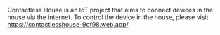 Contactless House is an IoT project that aims to connect devices in the house via the internet.
To control the device in the house, please visit https://contactlesshouse-9cf98.web.app/


